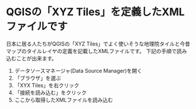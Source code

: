 # QGISの「XYZ Tiles」を定義したXMLファイルです
日本に居る人たちがQGISの「XYZ Tiles」でよく使いそうな地理院タイルと今昔マップのタイルレイヤの定義を記載したXMLファイルです。
下記の手順で読み込むことが出来ます。
<ol type="1">
  <li>データソースマネージャ(Data Source Manager)を開く</li>
  <li>「ブラウザ」を選ぶ</li>
  <li>「XYX Tiles」を右クリック</li>
  <li>「接続を読み込む」をクリック</li>
  <li>ここから取得したXMLファイルを読み込む</li>
 </ul>
